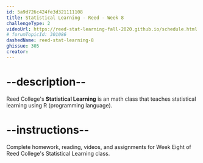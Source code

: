 ```yaml
---
id: 5a9d726c424fe3d321111108
title: Statistical Learning - Reed - Week 8
challengeType: 2
videoUrl: https://reed-stat-learning-fall-2020.github.io/schedule.html
# forumTopicId: 301086
dashedName: reed-stat-learning-8
ghissue: 305
creator: 
---
```


# --description--

Reed College's __Statistical Learning__ is an math class that teaches statistical learning using R (programming language).

# --instructions--

Complete homework, reading, videos, and assignments for Week Eight of Reed College's Statistical Learning class.